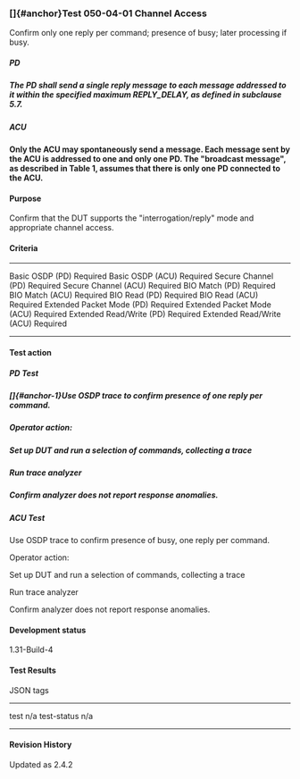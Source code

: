 ### []{#anchor}Test 050-04-01 Channel Access

Confirm only one reply per command; presence of busy; later processing
if busy.

##### PD

##### The PD shall send a single reply message to each message addressed to it within the specified maximum REPLY_DELAY, as defined in subclause 5.7.

##### ACU

#### Only the ACU may spontaneously send a message. Each message sent by the ACU is addressed to one and only one PD. The "broadcast message", as described in Table 1, assumes that there is only one PD connected to the ACU.

#### Purpose

Confirm that the DUT supports the "interrogation/reply" mode and
appropriate channel access.

#### Criteria

  ---------------------------- ----------
  Basic OSDP (PD)              Required
  Basic OSDP (ACU)             Required
  Secure Channel (PD)          Required
  Secure Channel (ACU)         Required
  BIO Match (PD)               Required
  BIO Match (ACU)              Required
  BIO Read (PD)                Required
  BIO Read (ACU)               Required
  Extended Packet Mode (PD)    Required
  Extended Packet Mode (ACU)   Required
  Extended Read/Write (PD)     Required
  Extended Read/Write (ACU)    Required
  ---------------------------- ----------

#### Test action

##### PD Test

##### []{#anchor-1}Use OSDP trace to confirm presence of one reply per command.

##### Operator action:

#####  Set up DUT and run a selection of commands, collecting a trace

#####  Run trace analyzer

#####  Confirm analyzer does not report response anomalies.

##### ACU Test

Use OSDP trace to confirm presence of busy, one reply per command.

Operator action:

Set up DUT and run a selection of commands, collecting a trace

Run trace analyzer

Confirm analyzer does not report response anomalies.

#### Development status

1.31-Build-4

#### Test Results

JSON tags

  ------------- -----
  test          n/a
  test-status   n/a
  ------------- -----

#### Revision History

Updated as 2.4.2

### 
